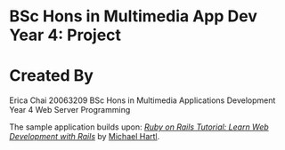 # BSc Hons in Multimedia App Dev Year 4: Project

# Created By
Erica Chai 
20063209
BSc Hons in Multimedia Applications Development 
Year 4
Web Server Programming 

The sample application builds upon:
[*Ruby on Rails Tutorial:
Learn Web Development with Rails*](http://www.railstutorial.org/)
by [Michael Hartl](http://www.michaelhartl.com/).
